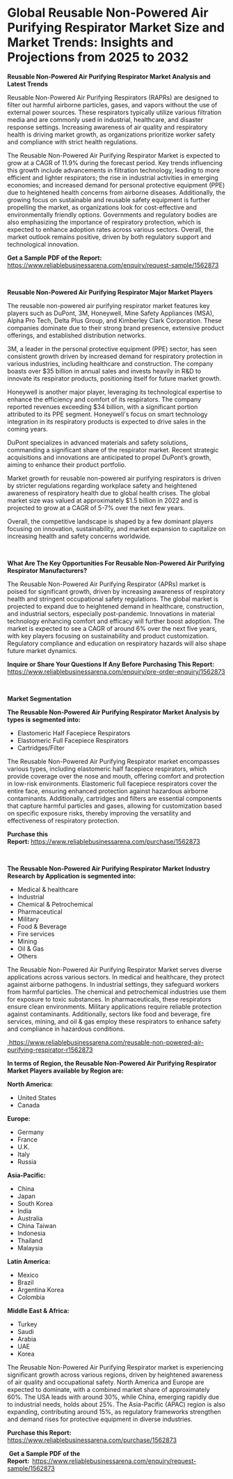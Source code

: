 <p><h1>Global Reusable Non-Powered Air Purifying Respirator Market Size and Market Trends: Insights and Projections from 2025 to 2032</h1></p><p><strong>Reusable Non-Powered Air Purifying Respirator Market Analysis and Latest Trends</strong></p>
<p><p>Reusable Non-Powered Air Purifying Respirators (RAPRs) are designed to filter out harmful airborne particles, gases, and vapors without the use of external power sources. These respirators typically utilize various filtration media and are commonly used in industrial, healthcare, and disaster response settings. Increasing awareness of air quality and respiratory health is driving market growth, as organizations prioritize worker safety and compliance with strict health regulations.</p><p>The Reusable Non-Powered Air Purifying Respirator Market is expected to grow at a CAGR of 11.9% during the forecast period. Key trends influencing this growth include advancements in filtration technology, leading to more efficient and lighter respirators; the rise in industrial activities in emerging economies; and increased demand for personal protective equipment (PPE) due to heightened health concerns from airborne diseases. Additionally, the growing focus on sustainable and reusable safety equipment is further propelling the market, as organizations look for cost-effective and environmentally friendly options. Governments and regulatory bodies are also emphasizing the importance of respiratory protection, which is expected to enhance adoption rates across various sectors. Overall, the market outlook remains positive, driven by both regulatory support and technological innovation.</p></p>
<p><strong>Get a Sample PDF of the Report:&nbsp;</strong> <a href="https://www.reliablebusinessarena.com/enquiry/request-sample/1562873?utm_campaign=3268&utm_medium=2&utm_source=Github&utm_content=ia&utm_term=14042025&utm_id=reusable-non-powered-air-purifying-respirator">https://www.reliablebusinessarena.com/enquiry/request-sample/1562873</a></p>
<p>&nbsp;</p>
<p><strong>Reusable Non-Powered Air Purifying Respirator Major Market Players</strong></p>
<p><p>The reusable non-powered air purifying respirator market features key players such as DuPont, 3M, Honeywell, Mine Safety Appliances (MSA), Alpha Pro Tech, Delta Plus Group, and Kimberley Clark Corporation. These companies dominate due to their strong brand presence, extensive product offerings, and established distribution networks.</p><p>3M, a leader in the personal protective equipment (PPE) sector, has seen consistent growth driven by increased demand for respiratory protection in various industries, including healthcare and construction. The company boasts over $35 billion in annual sales and invests heavily in R&D to innovate its respirator products, positioning itself for future market growth.</p><p>Honeywell is another major player, leveraging its technological expertise to enhance the efficiency and comfort of its respirators. The company reported revenues exceeding $34 billion, with a significant portion attributed to its PPE segment. Honeywell's focus on smart technology integration in its respiratory products is expected to drive sales in the coming years.</p><p>DuPont specializes in advanced materials and safety solutions, commanding a significant share of the respirator market. Recent strategic acquisitions and innovations are anticipated to propel DuPont’s growth, aiming to enhance their product portfolio. </p><p>Market growth for reusable non-powered air purifying respirators is driven by stricter regulations regarding workplace safety and heightened awareness of respiratory health due to global health crises. The global market size was valued at approximately $1.5 billion in 2022 and is projected to grow at a CAGR of 5-7% over the next few years.</p><p>Overall, the competitive landscape is shaped by a few dominant players focusing on innovation, sustainability, and market expansion to capitalize on increasing health and safety concerns worldwide.</p></p>
<p>&nbsp;</p>
<p><strong>What Are The Key Opportunities For Reusable Non-Powered Air Purifying Respirator Manufacturers?</strong></p>
<p><p>The Reusable Non-Powered Air Purifying Respirator (APRs) market is poised for significant growth, driven by increasing awareness of respiratory health and stringent occupational safety regulations. The global market is projected to expand due to heightened demand in healthcare, construction, and industrial sectors, especially post-pandemic. Innovations in material technology enhancing comfort and efficacy will further boost adoption. The market is expected to see a CAGR of around 6% over the next five years, with key players focusing on sustainability and product customization. Regulatory compliance and education on respiratory hazards will also shape future market dynamics.</p></p>
<p><strong>Inquire or Share Your Questions If Any Before Purchasing This Report:</strong> <a href="https://www.reliablebusinessarena.com/enquiry/pre-order-enquiry/1562873?utm_campaign=3268&utm_medium=2&utm_source=Github&utm_content=ia&utm_term=14042025&utm_id=reusable-non-powered-air-purifying-respirator">https://www.reliablebusinessarena.com/enquiry/pre-order-enquiry/1562873</a></p>
<p>&nbsp;</p>
<p><strong>Market Segmentation</strong></p>
<p><strong>The Reusable Non-Powered Air Purifying Respirator Market Analysis by types is segmented into:</strong></p>
<p><ul><li>Elastomeric Half Facepiece Respirators</li><li>Elastomeric Full Facepiece Respirators</li><li>Cartridges/Filter</li></ul></p>
<p><p>The Reusable Non-Powered Air Purifying Respirator market encompasses various types, including elastomeric half facepiece respirators, which provide coverage over the nose and mouth, offering comfort and protection in low-risk environments. Elastomeric full facepiece respirators cover the entire face, ensuring enhanced protection against hazardous airborne contaminants. Additionally, cartridges and filters are essential components that capture harmful particles and gases, allowing for customization based on specific exposure risks, thereby improving the versatility and effectiveness of respiratory protection.</p></p>
<p><strong>Purchase this Report:&nbsp;</strong><a href="https://www.reliablebusinessarena.com/purchase/1562873?utm_campaign=3268&utm_medium=2&utm_source=Github&utm_content=ia&utm_term=14042025&utm_id=reusable-non-powered-air-purifying-respirator">https://www.reliablebusinessarena.com/purchase/1562873</a></p>
<p>&nbsp;</p>
<p><strong>The Reusable Non-Powered Air Purifying Respirator Market Industry Research by Application is segmented into:</strong></p>
<p><ul><li>Medical & healthcare</li><li>Industrial</li><li>Chemical & Petrochemical</li><li>Pharmaceutical</li><li>Military</li><li>Food & Beverage</li><li>Fire services</li><li>Mining</li><li>Oil & Gas</li><li>Others</li></ul></p>
<p><p>The Reusable Non-Powered Air Purifying Respirator Market serves diverse applications across various sectors. In medical and healthcare, they protect against airborne pathogens. In industrial settings, they safeguard workers from harmful particles. The chemical and petrochemical industries use them for exposure to toxic substances. In pharmaceuticals, these respirators ensure clean environments. Military applications require reliable protection against contaminants. Additionally, sectors like food and beverage, fire services, mining, and oil & gas employ these respirators to enhance safety and compliance in hazardous conditions.</p></p>
<p><a href="https://www.reliablebusinessarena.com/reusable-non-powered-air-purifying-respirator-r1562873?utm_campaign=3268&utm_medium=2&utm_source=Github&utm_content=ia&utm_term=14042025&utm_id=reusable-non-powered-air-purifying-respirator">&nbsp;https://www.reliablebusinessarena.com/reusable-non-powered-air-purifying-respirator-r1562873</a></p>
<p><strong>In terms of Region, the Reusable Non-Powered Air Purifying Respirator Market Players available by Region are:</strong></p>
<p>
    <p> <strong> North America: </strong>
        <ul>
            <li>United States</li>
            <li>Canada</li>
        </ul>
        </p> 
    <p> <strong> Europe: </strong>
        <ul>
            <li>Germany</li>
            <li>France</li>
            <li>U.K.</li>
            <li>Italy</li>
            <li>Russia</li>
        </ul>
        </p> 
    <p> <strong> Asia-Pacific: </strong>
        <ul>
            <li>China</li>
            <li>Japan</li>
            <li>South Korea</li>
            <li>India</li>
            <li>Australia</li>
            <li>China Taiwan</li>
            <li>Indonesia</li>
            <li>Thailand</li>
            <li>Malaysia</li>
        </ul>
        </p> 
    <p> <strong> Latin America: </strong>
        <ul>
            <li>Mexico</li>
            <li>Brazil</li>
            <li>Argentina Korea</li>
            <li>Colombia</li>
        </ul>
        </p> 
    <p> <strong> Middle East & Africa: </strong>
        <ul>
            <li>Turkey</li>
            <li>Saudi</li>
            <li>Arabia</li>
            <li>UAE</li>
            <li>Korea</li>
        </ul>
    </p>
    </p>
<p><p>The Reusable Non-Powered Air Purifying Respirator market is experiencing significant growth across various regions, driven by heightened awareness of air quality and occupational safety. North America and Europe are expected to dominate, with a combined market share of approximately 60%. The USA leads with around 30%, while China, emerging rapidly due to industrial needs, holds about 25%. The Asia-Pacific (APAC) region is also expanding, contributing around 15%, as regulatory frameworks strengthen and demand rises for protective equipment in diverse industries.</p></p>
<p><strong>Purchase this Report: </strong><a href="https://www.reliablebusinessarena.com/purchase/1562873?utm_campaign=3268&utm_medium=2&utm_source=Github&utm_content=ia&utm_term=14042025&utm_id=reusable-non-powered-air-purifying-respirator">https://www.reliablebusinessarena.com/purchase/1562873</a></p>
<p>&nbsp;<strong>Get a Sample PDF of the Report:&nbsp;&nbsp;</strong><a href="https://www.reliablebusinessarena.com/enquiry/request-sample/1562873?utm_campaign=3268&utm_medium=2&utm_source=Github&utm_content=ia&utm_term=14042025&utm_id=reusable-non-powered-air-purifying-respirator">https://www.reliablebusinessarena.com/enquiry/request-sample/1562873</a></p>
<p><strong></strong></p>
<p><p></p><p></p><p></p></p>